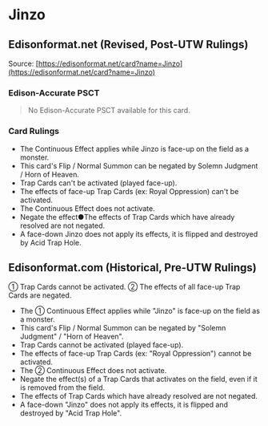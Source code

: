 # Jinzo

## Edisonformat.net (Revised, Post-UTW Rulings)

Source: [https://edisonformat.net/card?name=Jinzo](https://edisonformat.net/card?name=Jinzo)

### Edison-Accurate PSCT

> No Edison-Accurate PSCT available for this card.

### Card Rulings

*   The Continuous Effect applies while Jinzo is face-up on the field as a monster.
*   This card's Flip / Normal Summon can be negated by Solemn Judgment / Horn of Heaven.
*   Trap Cards can't be activated (played face-up).
*   The effects of face-up Trap Cards (ex: Royal Oppression) can't be activated.
*   The Continuous Effect does not activate.
*   Negate the effect●The effects of Trap Cards which have already resolved are not negated.
*   A face-down Jinzo does not apply its effects, it is flipped and destroyed by Acid Trap Hole.


## Edisonformat.com (Historical, Pre-UTW Rulings)

① Trap Cards cannot be activated. ② The effects of all face-up Trap Cards are negated.

*   The ① Continuous Effect applies while "Jinzo" is face-up on the field as a monster.
*   This card's Flip / Normal Summon can be negated by "Solemn Judgment" / "Horn of Heaven".
*   Trap Cards cannot be activated (played face-up).
*   The effects of face-up Trap Cards (ex: "Royal Oppression") cannot be activated.
*   The ② Continuous Effect does not activate.
*   Negate the effect(s) of a Trap Cards that activates on the field, even if it is removed from the field.
*   The effects of Trap Cards which have already resolved are not negated.
*   A face-down "Jinzo" does not apply its effects, it is flipped and destroyed by "Acid Trap Hole".


